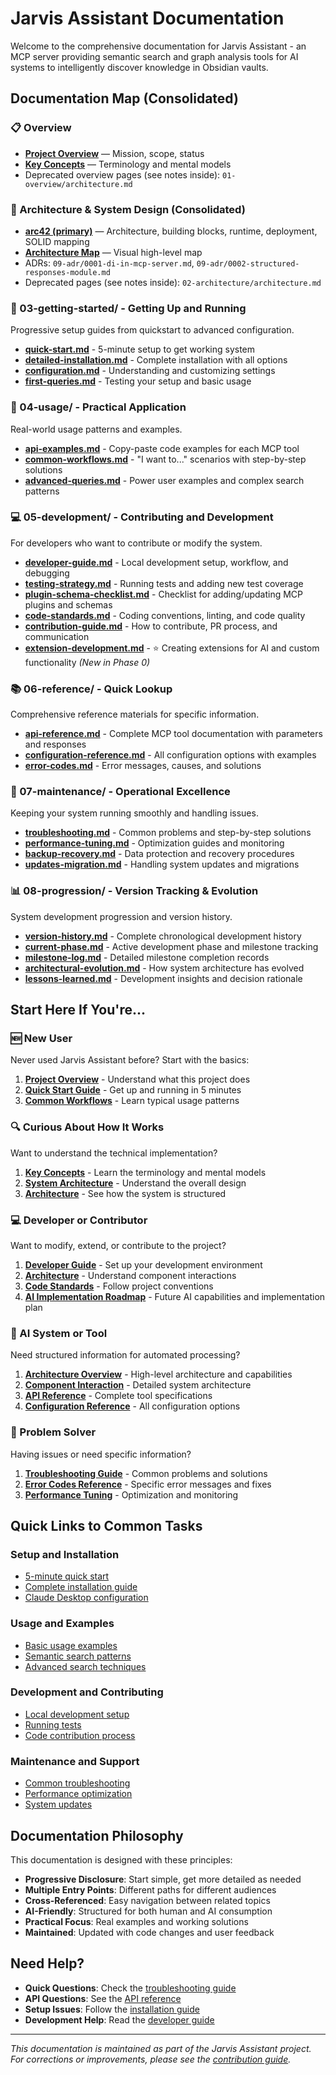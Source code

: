 # Jarvis Assistant Documentation

Welcome to the comprehensive documentation for Jarvis Assistant - an MCP server providing semantic search and graph analysis tools for AI systems to intelligently discover knowledge in Obsidian vaults.

## Documentation Map (Consolidated)

### 📋 Overview
- **[Project Overview](01-overview/project-overview.md)** — Mission, scope, status
- **[Key Concepts](01-overview/key-concepts.md)** — Terminology and mental models
- Deprecated overview pages (see notes inside): `01-overview/architecture.md`

### 🔧 Architecture & System Design (Consolidated)
- **[arc42 (primary)](architecture/arc42.md)** — Architecture, building blocks, runtime, deployment, SOLID mapping
- **[Architecture Map](architecture/architecture-map.md)** — Visual high-level map
- ADRs: `09-adr/0001-di-in-mcp-server.md`, `09-adr/0002-structured-responses-module.md`
- Deprecated pages (see notes inside): `02-architecture/architecture.md`

### 🚀 03-getting-started/ - Getting Up and Running
Progressive setup guides from quickstart to advanced configuration.

- **[quick-start.md](03-getting-started/quick-start.md)** - 5-minute setup to get working system
- **[detailed-installation.md](03-getting-started/detailed-installation.md)** - Complete installation with all options
- **[configuration.md](03-getting-started/configuration.md)** - Understanding and customizing settings
- **[first-queries.md](03-getting-started/first-queries.md)** - Testing your setup and basic usage

### 📖 04-usage/ - Practical Application
Real-world usage patterns and examples.

- **[api-examples.md](04-usage/api-examples.md)** - Copy-paste code examples for each MCP tool
- **[common-workflows.md](04-usage/common-workflows.md)** - "I want to..." scenarios with step-by-step solutions
- **[advanced-queries.md](04-usage/advanced-queries.md)** - Power user examples and complex search patterns

### 💻 05-development/ - Contributing and Development
For developers who want to contribute or modify the system.

- **[developer-guide.md](05-development/developer-guide.md)** - Local development setup, workflow, and debugging
- **[testing-strategy.md](05-development/testing-strategy.md)** - Running tests and adding new test coverage
- **[plugin-schema-checklist.md](05-development/plugin-schema-checklist.md)** - Checklist for adding/updating MCP plugins and schemas
- **[code-standards.md](05-development/code-standards.md)** - Coding conventions, linting, and code quality
- **[contribution-guide.md](05-development/contribution-guide.md)** - How to contribute, PR process, and communication
- **[extension-development.md](05-development/extension-development.md)** - ⭐ Creating extensions for AI and custom functionality *(New in Phase 0)*

### 📚 06-reference/ - Quick Lookup
Comprehensive reference materials for specific information.

- **[api-reference.md](06-reference/api-reference.md)** - Complete MCP tool documentation with parameters and responses
- **[configuration-reference.md](06-reference/configuration-reference.md)** - All configuration options with examples
- **[error-codes.md](06-reference/error-codes.md)** - Error messages, causes, and solutions

### 🔧 07-maintenance/ - Operational Excellence
Keeping your system running smoothly and handling issues.

- **[troubleshooting.md](07-maintenance/troubleshooting.md)** - Common problems and step-by-step solutions
- **[performance-tuning.md](07-maintenance/performance-tuning.md)** - Optimization guides and monitoring
- **[backup-recovery.md](07-maintenance/backup-recovery.md)** - Data protection and recovery procedures
- **[updates-migration.md](07-maintenance/updates-migration.md)** - Handling system updates and migrations

### 📊 08-progression/ - Version Tracking & Evolution
System development progression and version history.

- **[version-history.md](08-progression/version-history.md)** - Complete chronological development history
- **[current-phase.md](08-progression/current-phase.md)** - Active development phase and milestone tracking
- **[milestone-log.md](08-progression/milestone-log.md)** - Detailed milestone completion records
- **[architectural-evolution.md](08-progression/architectural-evolution.md)** - How system architecture has evolved
- **[lessons-learned.md](08-progression/lessons-learned.md)** - Development insights and decision rationale

## Start Here If You're...

### 🆕 New User
Never used Jarvis Assistant before? Start with the basics:

1. **[Project Overview](01-overview/project-overview.md)** - Understand what this project does
2. **[Quick Start Guide](03-getting-started/quick-start.md)** - Get up and running in 5 minutes
3. **[Common Workflows](04-usage/common-workflows.md)** - Learn typical usage patterns

### 🔍 Curious About How It Works
Want to understand the technical implementation?

1. **[Key Concepts](01-overview/key-concepts.md)** - Learn the terminology and mental models
2. **[System Architecture](01-overview/architecture.md)** - Understand the overall design
3. **[Architecture](architecture/arc42.md)** - See how the system is structured

### 💻 Developer or Contributor
Want to modify, extend, or contribute to the project?

1. **[Developer Guide](05-development/developer-guide.md)** - Set up your development environment
2. **[Architecture](architecture/arc42.md)** - Understand component interactions
3. **[Code Standards](05-development/code-standards.md)** - Follow project conventions
4. **[AI Implementation Roadmap](01-overview/ai-implementation-roadmap.md)** - Future AI capabilities and implementation plan

### 🤖 AI System or Tool
Need structured information for automated processing?

1. **[Architecture Overview](architecture/arc42.md)** - High-level architecture and capabilities
2. **[Component Interaction](02-architecture/component-interaction.md)** - Detailed system architecture
3. **[API Reference](06-reference/api-reference.md)** - Complete tool specifications
4. **[Configuration Reference](06-reference/configuration-reference.md)** - All configuration options

### 🚨 Problem Solver
Having issues or need specific information?

1. **[Troubleshooting Guide](07-maintenance/troubleshooting.md)** - Common problems and solutions
2. **[Error Codes Reference](06-reference/error-codes.md)** - Specific error messages and fixes
3. **[Performance Tuning](07-maintenance/performance-tuning.md)** - Optimization and monitoring

## Quick Links to Common Tasks

### Setup and Installation
- [5-minute quick start](03-getting-started/quick-start.md)
- [Complete installation guide](03-getting-started/detailed-installation.md)
- [Claude Desktop configuration](03-getting-started/configuration.md)

### Usage and Examples
- [Basic usage examples](04-usage/api-examples.md)
- [Semantic search patterns](04-usage/common-workflows.md)
- [Advanced search techniques](04-usage/advanced-queries.md)

### Development and Contributing
- [Local development setup](05-development/developer-guide.md)
- [Running tests](05-development/testing-strategy.md)
- [Code contribution process](05-development/contribution-guide.md)

### Maintenance and Support
- [Common troubleshooting](07-maintenance/troubleshooting.md)
- [Performance optimization](07-maintenance/performance-tuning.md)
- [System updates](07-maintenance/updates-migration.md)

## Documentation Philosophy

This documentation is designed with these principles:

- **Progressive Disclosure**: Start simple, get more detailed as needed
- **Multiple Entry Points**: Different paths for different audiences
- **Cross-Referenced**: Easy navigation between related topics
- **AI-Friendly**: Structured for both human and AI consumption
- **Practical Focus**: Real examples and working solutions
- **Maintained**: Updated with code changes and user feedback

## Need Help?

- **Quick Questions**: Check the [troubleshooting guide](07-maintenance/troubleshooting.md)
- **API Questions**: See the [API reference](06-reference/api-reference.md)
- **Setup Issues**: Follow the [installation guide](03-getting-started/detailed-installation.md)
- **Development Help**: Read the [developer guide](05-development/developer-guide.md)

---

*This documentation is maintained as part of the Jarvis Assistant project. For corrections or improvements, please see the [contribution guide](05-development/contribution-guide.md).*

